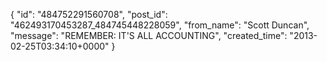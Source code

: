  {
   "id": "484752291560708",
   "post_id": "462493170453287_484745448228059",
   "from_name": "Scott Duncan",
   "message": "REMEMBER: IT'S ALL ACCOUNTING",
   "created_time": "2013-02-25T03:34:10+0000"
 }
